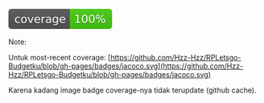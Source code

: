 [![Coverage](https://raw.githubusercontent.com/Hzz-Hzz/RPLetsgo-Budgetku/gh-pages/badges/jacoco.svg)](https://hzz-hzz.github.io/RPLetsgo-Budgetku/badges/jacoco.svg)

Note: 

Untuk most-recent coverage: [https://github.com/Hzz-Hzz/RPLetsgo-Budgetku/blob/gh-pages/badges/jacoco.svg](https://github.com/Hzz-Hzz/RPLetsgo-Budgetku/blob/gh-pages/badges/jacoco.svg)

Karena kadang image badge coverage-nya tidak terupdate (github cache).

